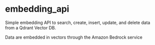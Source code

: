 # embedding_api

Simple embedding API to search, create, insert, update, and delete data from a Qdrant Vector DB.

Data are embedded in vectors through the Amazon Bedrock service
